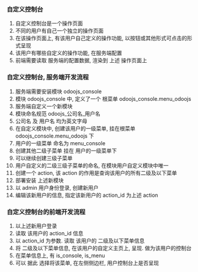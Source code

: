 ### 自定义控制台

1. 自定义控制台是一个操作页面
2. 不同的用户有自己一个独立的操作页面
3. 在该操作页面上, 有该用户自己定义的操作功能, 以按钮或其他形式可点击的形式呈现
4. 该用户有哪些自定义的操作功能, 在服务端配置
5. 前端需要读取 服务端的配置数据, 渲染到 上述 操作页面上

### 自定义控制台, 服务端开发流程

1. 服务端需要安装模块 odoojs_console
2. 模块 odoojs_console 中, 定义了一个 根菜单 odoojs_console.menu_odoojs
3. 服务端自定义一个新模块
4. 模块命名规范 odoojs\_公司名\_用户名
5. 公司名 及 用户名 均为英文字母
6. 在自定义模块中, 创建该用户的一级菜单, 挂在根菜单 odoojs_console.menu_odoojs 下
7. 用户的一级菜单 命名为 menu_console
8. 创建其他二级子菜单 挂在 用户的一级菜单下
9. 可以继续创建三级子菜单
10. 用户自定义的二级三级子菜单的命名, 在模块用户自定义模块中唯一
11. 创建一个 action, 该 action 的作用是查询该用户的所有二级及以下菜单
12. 部署安装 上述新模块
13. 以 admin 用户身份登录, 创建新用户
14. 编辑该新用户的信息, 指定该新用户的 action_id 为上述 action

### 自定义控制台的前端开发流程

1. 以上述新用户登录
2. 读取 该用户的 action_id 信息
3. 以 action_id 为参数. 读取 该用户的 二级及以下菜单信息
4. 将 二级及以下菜单信息, 在该用户的自定义主页上, 呈现. 做为该用户的控制台
5. 在菜单信息上, 有 is_console, is_menu
6. 可以 据此 选择将该菜单, 在左侧侧边栏, 用户控制台上是否呈现

